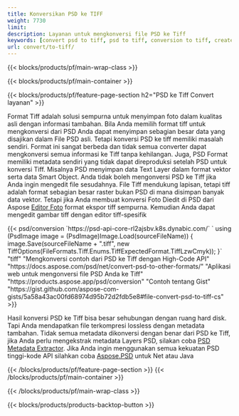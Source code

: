 ```yaml
---
title: Konversikan PSD ke TIFF
weight: 7730
limit: 
description: Layanan untuk mengkonversi file PSD ke Tiff
keywords: [convert psd to tiff, psd to tiff, conversion to tiff, create tiff from psd, print psd as tiff]
url: convert/to-tiff/
---
```


{{< blocks/products/pf/main-wrap-class >}}

{{< blocks/products/pf/main-container >}}

{{< blocks/products/pf/feature-page-section h2="PSD ke Tiff Convert layanan" >}}
<p>Format Tiff adalah solusi sempurna untuk menyimpan foto dalam kualitas asli dengan informasi tambahan. Bila Anda memilih format tiff untuk mengkonversi dari PSD Anda dapat menyimpan sebagian besar data yang disajikan dalam File PSD asli. Tetapi konversi PSD ke tiff memiliki masalah sendiri. Format ini sangat berbeda dan tidak semua converter dapat mengkonversi semua informasi ke Tiff tanpa kehilangan. Juga, PSD Format memiliki metadata sendiri yang tidak dapat direproduksi setelah PSD untuk konversi Tiff. Misalnya PSD menyimpan data Text Layer dalam format vektor serta data Smart Object. Anda tidak boleh mengonversi PSD ke Tiff jika Anda ingin mengedit file sesudahnya. File Tiff mendukung lapisan, tetapi tiff adalah format sebagian besar raster bukan PSD di mana disimpan banyak data vektor. Tetapi jika Anda membuat konversi Foto Diedit di PSD dari Aspose <a href="https://products.aspose.app/psd/photo-editor">Editor Foto</a> format ekspor tiff sempurna. Kemudian Anda dapat mengedit gambar tiff dengan editor tiff-spesifik</p>
{{< psd/conversion `https://psd-api-core-rl2ajsbv.k8s.dynabic.com/` 
`    using (PsdImage image = (PsdImage)Image.Load(sourceFileName))
    {
        image.Save(sourceFileName + ".tiff", new TiffOptions(FileFormats.Tiff.Enums.TiffExpectedFormat.TiffLzwCmyk));
    }` 
	"tiff" 
"Mengkonversi contoh dari PSD ke Tiff dengan High-Code API"  "https://docs.aspose.com/psd/net/convert-psd-to-other-formats/" 
"Aplikasi web untuk mengonversi file PSD Anda ke Tiff" "https://products.aspose.app/psd/conversion" 
"Contoh tentang Gist" "https://gist.github.com/aspose-com-gists/5a58a43ac00fd68974d95b72d2fdb5e8#file-convert-psd-to-tiff-cs" >}}
<p>Hasil konversi PSD ke Tiff bisa besar sehubungan dengan ruang hard disk. Tapi Anda mendapatkan file terkompresi lossless dengan metadata tambahan. Tidak semua metadata dikonversi dengan benar dari PSD ke Tiff, jika Anda perlu mengekstrak metadata Layers PSD, silakan coba <a href="https://products.aspose.app/psd/metadata">PSD Metadata Extractor</a>. Jika Anda ingin menggunakan semua kekuatan PSD tinggi-kode API silahkan coba <a href="/psd">Aspose.PSD</a> untuk Net atau Java</p>
{{< /blocks/products/pf/feature-page-section >}}
{{< /blocks/products/pf/main-container >}}


{{< /blocks/products/pf/main-wrap-class >}}

{{< blocks/products/products-backtop-button >}}

